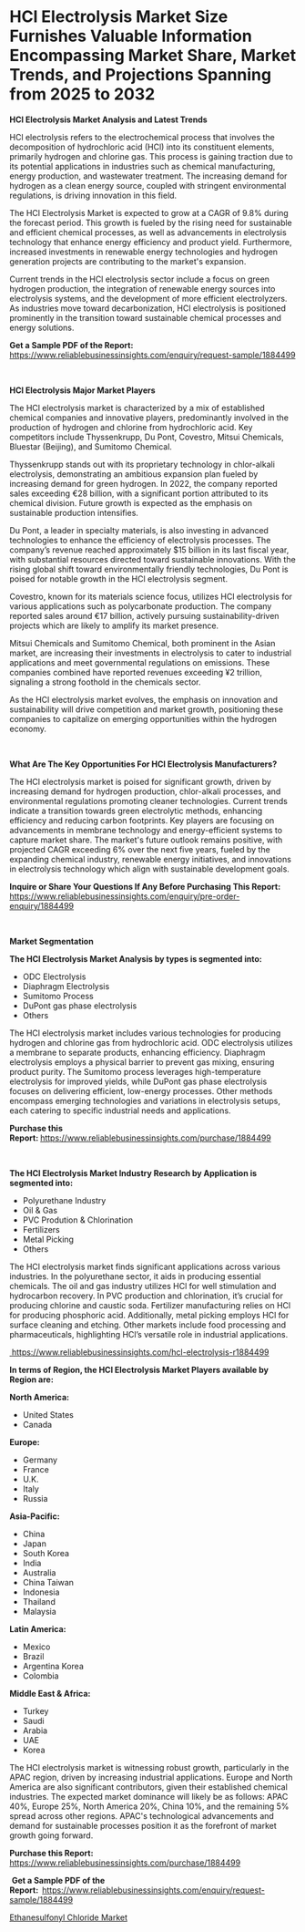<p><h1>HCl Electrolysis Market Size Furnishes Valuable Information Encompassing Market Share, Market Trends, and Projections Spanning from 2025 to 2032</h1></p><p><strong>HCl Electrolysis Market Analysis and Latest Trends</strong></p>
<p><p>HCl electrolysis refers to the electrochemical process that involves the decomposition of hydrochloric acid (HCl) into its constituent elements, primarily hydrogen and chlorine gas. This process is gaining traction due to its potential applications in industries such as chemical manufacturing, energy production, and wastewater treatment. The increasing demand for hydrogen as a clean energy source, coupled with stringent environmental regulations, is driving innovation in this field.</p><p>The HCl Electrolysis Market is expected to grow at a CAGR of 9.8% during the forecast period. This growth is fueled by the rising need for sustainable and efficient chemical processes, as well as advancements in electrolysis technology that enhance energy efficiency and product yield. Furthermore, increased investments in renewable energy technologies and hydrogen generation projects are contributing to the market's expansion. </p><p>Current trends in the HCl electrolysis sector include a focus on green hydrogen production, the integration of renewable energy sources into electrolysis systems, and the development of more efficient electrolyzers. As industries move toward decarbonization, HCl electrolysis is positioned prominently in the transition toward sustainable chemical processes and energy solutions.</p></p>
<p><strong>Get a Sample PDF of the Report:&nbsp;</strong> <a href="https://www.reliablebusinessinsights.com/enquiry/request-sample/1884499?utm_campaign=2731&utm_medium=2&utm_source=Github&utm_content=ia&utm_term=01042025&utm_id=hcl-electrolysis">https://www.reliablebusinessinsights.com/enquiry/request-sample/1884499</a></p>
<p>&nbsp;</p>
<p><strong>HCl Electrolysis Major Market Players</strong></p>
<p><p>The HCl electrolysis market is characterized by a mix of established chemical companies and innovative players, predominantly involved in the production of hydrogen and chlorine from hydrochloric acid. Key competitors include Thyssenkrupp, Du Pont, Covestro, Mitsui Chemicals, Bluestar (Beijing), and Sumitomo Chemical. </p><p>Thyssenkrupp stands out with its proprietary technology in chlor-alkali electrolysis, demonstrating an ambitious expansion plan fueled by increasing demand for green hydrogen. In 2022, the company reported sales exceeding €28 billion, with a significant portion attributed to its chemical division. Future growth is expected as the emphasis on sustainable production intensifies.</p><p>Du Pont, a leader in specialty materials, is also investing in advanced technologies to enhance the efficiency of electrolysis processes. The company’s revenue reached approximately $15 billion in its last fiscal year, with substantial resources directed toward sustainable innovations. With the rising global shift toward environmentally friendly technologies, Du Pont is poised for notable growth in the HCl electrolysis segment.</p><p>Covestro, known for its materials science focus, utilizes HCl electrolysis for various applications such as polycarbonate production. The company reported sales around €17 billion, actively pursuing sustainability-driven projects which are likely to amplify its market presence.</p><p>Mitsui Chemicals and Sumitomo Chemical, both prominent in the Asian market, are increasing their investments in electrolysis to cater to industrial applications and meet governmental regulations on emissions. These companies combined have reported revenues exceeding ¥2 trillion, signaling a strong foothold in the chemicals sector.</p><p>As the HCl electrolysis market evolves, the emphasis on innovation and sustainability will drive competition and market growth, positioning these companies to capitalize on emerging opportunities within the hydrogen economy.</p></p>
<p>&nbsp;</p>
<p><strong>What Are The Key Opportunities For HCl Electrolysis Manufacturers?</strong></p>
<p><p>The HCl electrolysis market is poised for significant growth, driven by increasing demand for hydrogen production, chlor-alkali processes, and environmental regulations promoting cleaner technologies. Current trends indicate a transition towards green electrolytic methods, enhancing efficiency and reducing carbon footprints. Key players are focusing on advancements in membrane technology and energy-efficient systems to capture market share. The market's future outlook remains positive, with projected CAGR exceeding 6% over the next five years, fueled by the expanding chemical industry, renewable energy initiatives, and innovations in electrolysis technology which align with sustainable development goals.</p></p>
<p><strong>Inquire or Share Your Questions If Any Before Purchasing This Report:</strong> <a href="https://www.reliablebusinessinsights.com/enquiry/pre-order-enquiry/1884499?utm_campaign=2731&utm_medium=2&utm_source=Github&utm_content=ia&utm_term=01042025&utm_id=hcl-electrolysis">https://www.reliablebusinessinsights.com/enquiry/pre-order-enquiry/1884499</a></p>
<p>&nbsp;</p>
<p><strong>Market Segmentation</strong></p>
<p><strong>The HCl Electrolysis Market Analysis by types is segmented into:</strong></p>
<p><ul><li>ODC Electrolysis</li><li>Diaphragm Electrolysis</li><li>Sumitomo Process</li><li>DuPont gas phase electrolysis</li><li>Others</li></ul></p>
<p><p>The HCl electrolysis market includes various technologies for producing hydrogen and chlorine gas from hydrochloric acid. ODC electrolysis utilizes a membrane to separate products, enhancing efficiency. Diaphragm electrolysis employs a physical barrier to prevent gas mixing, ensuring product purity. The Sumitomo process leverages high-temperature electrolysis for improved yields, while DuPont gas phase electrolysis focuses on delivering efficient, low-energy processes. Other methods encompass emerging technologies and variations in electrolysis setups, each catering to specific industrial needs and applications.</p></p>
<p><strong>Purchase this Report:&nbsp;</strong><a href="https://www.reliablebusinessinsights.com/purchase/1884499?utm_campaign=2731&utm_medium=2&utm_source=Github&utm_content=ia&utm_term=01042025&utm_id=hcl-electrolysis">https://www.reliablebusinessinsights.com/purchase/1884499</a></p>
<p>&nbsp;</p>
<p><strong>The HCl Electrolysis Market Industry Research by Application is segmented into:</strong></p>
<p><ul><li>Polyurethane Industry</li><li>Oil & Gas</li><li>PVC Prodution & Chlorination</li><li>Fertilizers</li><li>Metal Picking</li><li>Others</li></ul></p>
<p><p>The HCl electrolysis market finds significant applications across various industries. In the polyurethane sector, it aids in producing essential chemicals. The oil and gas industry utilizes HCl for well stimulation and hydrocarbon recovery. In PVC production and chlorination, it’s crucial for producing chlorine and caustic soda. Fertilizer manufacturing relies on HCl for producing phosphoric acid. Additionally, metal picking employs HCl for surface cleaning and etching. Other markets include food processing and pharmaceuticals, highlighting HCl’s versatile role in industrial applications.</p></p>
<p><a href="https://www.reliablebusinessinsights.com/hcl-electrolysis-r1884499?utm_campaign=2731&utm_medium=2&utm_source=Github&utm_content=ia&utm_term=01042025&utm_id=hcl-electrolysis">&nbsp;https://www.reliablebusinessinsights.com/hcl-electrolysis-r1884499</a></p>
<p><strong>In terms of Region, the HCl Electrolysis Market Players available by Region are:</strong></p>
<p>
    <p> <strong> North America: </strong>
        <ul>
            <li>United States</li>
            <li>Canada</li>
        </ul>
        </p> 
    <p> <strong> Europe: </strong>
        <ul>
            <li>Germany</li>
            <li>France</li>
            <li>U.K.</li>
            <li>Italy</li>
            <li>Russia</li>
        </ul>
        </p> 
    <p> <strong> Asia-Pacific: </strong>
        <ul>
            <li>China</li>
            <li>Japan</li>
            <li>South Korea</li>
            <li>India</li>
            <li>Australia</li>
            <li>China Taiwan</li>
            <li>Indonesia</li>
            <li>Thailand</li>
            <li>Malaysia</li>
        </ul>
        </p> 
    <p> <strong> Latin America: </strong>
        <ul>
            <li>Mexico</li>
            <li>Brazil</li>
            <li>Argentina Korea</li>
            <li>Colombia</li>
        </ul>
        </p> 
    <p> <strong> Middle East & Africa: </strong>
        <ul>
            <li>Turkey</li>
            <li>Saudi</li>
            <li>Arabia</li>
            <li>UAE</li>
            <li>Korea</li>
        </ul>
    </p>
    </p>
<p><p>The HCl electrolysis market is witnessing robust growth, particularly in the APAC region, driven by increasing industrial applications. Europe and North America are also significant contributors, given their established chemical industries. The expected market dominance will likely be as follows: APAC 40%, Europe 25%, North America 20%, China 10%, and the remaining 5% spread across other regions. APAC's technological advancements and demand for sustainable processes position it as the forefront of market growth going forward.</p></p>
<p><strong>Purchase this Report: </strong><a href="https://www.reliablebusinessinsights.com/purchase/1884499?utm_campaign=2731&utm_medium=2&utm_source=Github&utm_content=ia&utm_term=01042025&utm_id=hcl-electrolysis">https://www.reliablebusinessinsights.com/purchase/1884499</a></p>
<p>&nbsp;<strong>Get a Sample PDF of the Report:&nbsp;&nbsp;</strong><a href="https://www.reliablebusinessinsights.com/enquiry/request-sample/1884499?utm_campaign=2731&utm_medium=2&utm_source=Github&utm_content=ia&utm_term=01042025&utm_id=hcl-electrolysis">https://www.reliablebusinessinsights.com/enquiry/request-sample/1884499</a></p>
<p><strong></strong></p>
<p><p><a href="https://github.com/donnettaletizia/Market-Research-Report-List-1/blob/main/ethanesulfonyl-chloride-market.md?utm_campaign=2731&utm_medium=2&utm_source=Github&utm_content=ia&utm_term=01042025&utm_id=hcl-electrolysis">Ethanesulfonyl Chloride Market</a></p></p>